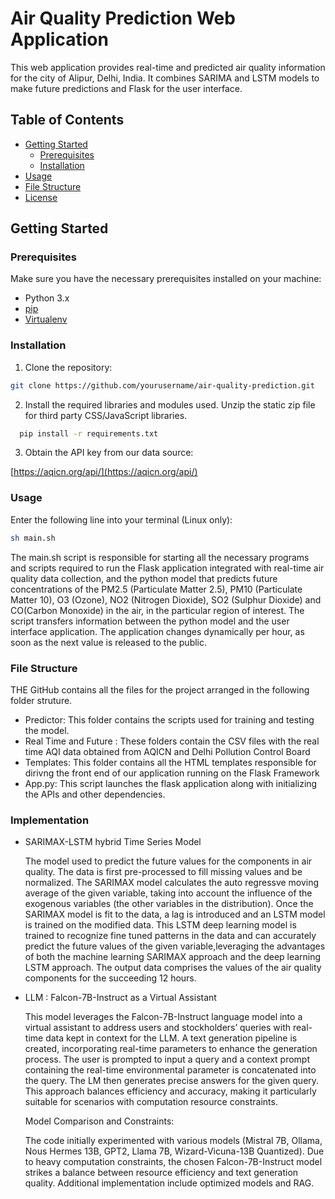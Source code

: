 # Air Quality Prediction Web Application

This web application provides real-time and predicted air quality information for the city of Alipur, Delhi, India. It combines SARIMA and LSTM models to make future predictions and Flask for the user interface.

## Table of Contents

- [Getting Started](#getting-started)
  - [Prerequisites](#prerequisites)
  - [Installation](#installation)
- [Usage](#usage)
- [File Structure](#file-structure)
- [License](#license)

## Getting Started

### Prerequisites

Make sure you have the necessary prerequisites installed on your machine:

- Python 3.x
- [pip](https://pip.pypa.io/en/stable/installation/)
- [Virtualenv](https://virtualenv.pypa.io/en/latest/installation/)

### Installation

1. Clone the repository:

```bash
git clone https://github.com/yourusername/air-quality-prediction.git
```
2. Install the required libraries and modules used. Unzip the static zip file for third party CSS/JavaScript libraries. 

```bash
  pip install -r requirements.txt
```

3. Obtain the API key from our data source:

[https://aqicn.org/api/](https://aqicn.org/api/)

### Usage

Enter the following line into your terminal (Linux only):

```bash
sh main.sh
```

The main.sh script is responsible for starting all the necessary programs and scripts required to run the Flask application integrated with real-time air quality data collection, and the python model that predicts future concentrations of the PM2.5 (Particulate Matter 2.5), PM10 (Particulate Matter 10), O3 (Ozone), NO2 (Nitrogen Dioxide), SO2 (Sulphur Dioxide) and CO(Carbon Monoxide) in the air, in the particular region of interest. The script transfers information between the python model and the user interface application. The application changes dynamically per hour, as soon as the next value is released to the public.

### File Structure

THE GitHub contains all the files for the project arranged in the following folder struture.

- Predictor: This folder contains the scripts used for training and testing the model.
- Real Time and Future : These folders contain the CSV files with the real time AQI data obtained from AQICN and Delhi Pollution Control Board
- Templates: This folder contains all the HTML templates responsible for dirivng the front end of our application running on the Flask Framework
- App.py: This script launches the flask application along with initializing the APIs and other dependencies. 

### Implementation
- SARIMAX-LSTM hybrid Time Series Model
  
  The model used to predict the future values for the components in air quality. The data is first pre-processed to fill missing values and be normalized. The SARIMAX model calculates the auto regressve moving   average of the given variable, taking into account the influence of the exogenous variables (the other variables in the distribution). Once the SARIMAX model is fit to the data, a lag is introduced and an
  LSTM model is trained on the modified data. This LSTM deep learning model is trained to recognize fine tuned patterns in the data and can accurately predict the future values of the given variable,leveraging   the advantages of both the machine learning SARIMAX approach and the deep learning LSTM approach. The output data comprises the values of the air quality components for the succeeding 12 hours.


      
- LLM : Falcon-7B-Instruct as a Virtual Assistant

  
  This model leverages the Falcon-7B-Instruct language model into a virtual assistant to address users and stockholders’ queries with real-time data kept in context for the LLM. A text generation pipeline is     created, incorporating real-time parameters to enhance the generation process. The user is prompted to input a query and a context prompt containing the real-time environmental parameter is concatenated into   the query. The LM then generates precise answers for the given query. This approach balances efficiency and accuracy, making it particularly suitable for scenarios with computation resource constraints.

  
  Model Comparison and Constraints:

  
  The code initially experimented with various models (Mistral 7B, Ollama, Nous Hermes 13B, GPT2, Llama 7B, Wizard-Vicuna-13B Quantized). Due to heavy computation constraints, the chosen Falcon-7B-Instruct       model strikes a balance between resource efficiency and text generation quality. Additional implementation include optimized models and RAG.
  


